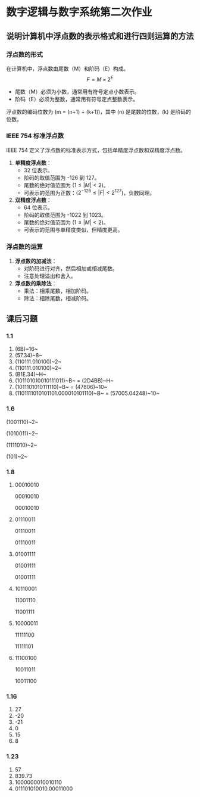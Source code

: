 # 数字逻辑与数字系统第二次作业

## 说明计算机中浮点数的表示格式和进行四则运算的方法

### 浮点数的形式

在计算机中，浮点数由尾数（M）和阶码（E）构成。
$$
F = M \times 2^E
$$

- 尾数（M）必须为小数，通常用有符号定点小数表示。
- 阶码（E）必须为整数，通常用有符号定点整数表示。

浮点数的编码位数为 (m = (n+1) + (k+1))，其中 (n) 是尾数的位数，(k) 是阶码的位数。

### IEEE 754 标准浮点数

IEEE 754 定义了浮点数的标准表示方式，包括单精度浮点数和双精度浮点数。

1. **单精度浮点数**：
   - 32 位表示。
   - 阶码的取值范围为 -126 到 127。
   - 尾数的绝对值范围为 ($1 \leq |M| < 2$)。
   - 可表示的范围为正数：($2^{-126} \leq |F| < 2^{127}$)，负数同理。
2. **双精度浮点数**：
   - 64 位表示。
   - 阶码的取值范围为 -1022 到 1023。
   - 尾数的绝对值范围为 ($1 \leq |M| < 2$)。
   - 可表示的范围与单精度类似，但精度更高。

### 浮点数的运算

1. **浮点数的加减法**：
   - 对阶码进行对齐，然后相加或相减尾数。
   - 注意处理溢出和舍入。
2. **浮点数的乘除法**：
   - 乘法：相乘尾数，相加阶码。
   - 除法：相除尾数，相减阶码。

## 课后习题

### 1.1

1. (6B)~16~
2. (57.34)~8~
3. (110111.010100)~2~
4. (110111.010100)~2~
5. (B1E.34)~H~
6. (101101010010111011)~B~ = (2D4BB)~H~
7. (1011101010111110)~B~ = (47806)~10~
8. (1101111010101101.000010101110)~B~ = (57005.04248)~10~

### 1.6

(1001110)~2~

(1010011)~2~

(1111010)~2~

(101)~2~

### 1.8

1. 00010010

   00010010

   00010010

2. 01110011

   01110011

   01110011

3. 01001111

   01001111

   01001111

4. 10110001

   11001110

   11001111

5. 10000011

   11111100

   11111101

6. 11100100

   10011011

   10011100

### 1.16

1. 27
2. -20
3. -21
4. 0
5. 15
6. 8

### 1.23

1. 57
2. 839.73
3. 1000000010010110
4. 011101010010.00011000
